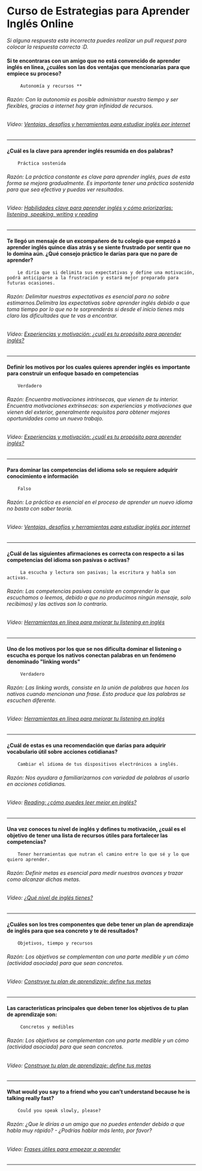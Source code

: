 # Curso de Estrategias para Aprender Inglés Online
*Si alguna respuesta esta incorrecta puedes realizar un pull request para colocar la respuesta correcta :D.*
#### Si te encontraras con un amigo que no está convencido de aprender inglés en línea, ¿cuáles son las dos ventajas que mencionarías para que empiece su proceso?
		 Autonomía y recursos **
###### Razón: Con la autonomía es posible administrar nuestro tiempo y ser flexibles, gracias a internet hay gran infinidad de recursos.
###### Vídeo: [Ventajas, desafíos y herramientas para estudiar inglés por internet](https://platzi.com/clases/1944-estrategias-ingles/29745-ventajas-desafios-y-herramientas-para-estudiar-ing/ "Ventajas, desafíos y herramientas para estudiar inglés por internet")  
------------
#### ¿Cuál es la clave para aprender inglés resumida en dos palabras?
		Práctica sostenida
###### Razón: La práctica constante es clave para aprender inglés, pues de esta forma se mejora gradualmente. Es importante tener una práctica sostenida para que sea efectiva y puedas ver resultados.
###### Vídeo: [Habilidades clave para aprender inglés y cómo priorizarlas: listening, speaking, writing y reading](https://platzi.com/clases/1944-estrategias-ingles/29747-habilidades-clave-para-aprender-ingles-y-como-prio/ "Habilidades clave para aprender inglés y cómo priorizarlas: listening, speaking, writing y reading")
------------
#### Te llegó un mensaje de un excompañero de tu colegio que empezó a aprender inglés quince días atrás y se siente frustrado por sentir que no lo domina aún. ¿Qué consejo práctico le darías para que no pare de aprender?
		Le diría que si delimita sus expectativas y define una motivación, podrá anticiparse a la frustración y estará mejor preparado para futuras ocasiones.
###### Razón: Delimitar nuestras expectativas es esencial para no sobre estimarnos.Delimitra las expectativas sobre aprender inglés debido a que toma tiempo por lo que no te sorprenderás si desde el inicio tienes más claro las dificultades que te vas a encontrar.
###### Vídeo: [Experiencias y motivación: ¿cuál es tu propósito para aprender inglés?](https://platzi.com/clases/1944-estrategias-ingles/29746-experiencias-y-motivacion-cual-es-tu-proposito-par/ "Experiencias y motivación: ¿cuál es tu propósito para aprender inglés?")
------------
#### Definir los motivos por los cuales quieres aprender inglés es importante para construir un enfoque basado en competencias
		Verdadero
###### Razón: Encuentra motivaciones intrínsecas, que vienen de tu interior. Encuentra motivaciones extrínsecas: son experiencias y motivaciones que vienen del exterior, generalmente requisitos para obtener mejores oportunidades como un nuevo trabajo.
###### Vídeo: [Experiencias y motivación: ¿cuál es tu propósito para aprender inglés?](https://platzi.com/clases/1944-estrategias-ingles/29746-experiencias-y-motivacion-cual-es-tu-proposito-par/ "Experiencias y motivación: ¿cuál es tu propósito para aprender inglés?")
------------
#### Para dominar las competencias del idioma solo se requiere adquirir conocimiento e información
		Falso
###### Razón: La práctica es esencial en el proceso de aprender un nuevo idioma no basta con saber teoría.
###### Vídeo:  [Ventajas, desafíos y herramientas para estudiar inglés por internet](https://platzi.com/clases/1944-estrategias-ingles/29745-ventajas-desafios-y-herramientas-para-estudiar-ing/ "Ventajas, desafíos y herramientas para estudiar inglés por internet")
------------
#### ¿Cuál de las siguientes afirmaciones es correcta con respecto a si las competencias del idioma son pasivas o activas?
		 La escucha y lectura son pasivas; la escritura y habla son activas.
###### Razón: Las competencias pasivas consiste en comprender lo que escuchamos o leemos, debido a que no producimos ningún mensaje, solo recibimos) y las activas son lo contrario.
###### Vídeo: [Herramientas en línea para mejorar tu listening en inglés](https://platzi.com/clases/1944-estrategias-ingles/29749-herramientas-en-linea-para-mejorar-tu-listening-en/ "Herramientas en línea para mejorar tu listening en inglés")
------------
#### Uno de los motivos por los que se nos dificulta dominar el listening o escucha es porque los nativos conectan palabras en un fenómeno denominado "linking words"
 		 Verdadero
###### Razón: Las linking words, consiste en la unión de palabras que hacen los nativos cuando mencionan una frase. Esto produce que las palabras se escuchen diferente.
###### Vídeo: [Herramientas en línea para mejorar tu listening en inglés](https://platzi.com/clases/1944-estrategias-ingles/29749-herramientas-en-linea-para-mejorar-tu-listening-en/ "Herramientas en línea para mejorar tu listening en inglés")
------------
#### ¿Cuál de estas es una recomendación que darías para adquirir vocabulario útil sobre acciones cotidianas?
		Cambiar el idioma de tus dispositivos electrónicos a inglés.
###### Razón: Nos ayudara a familiarizarnos con variedad de palabras al usarlo en acciones cotidianas.
###### Vídeo: [Reading: ¿cómo puedes leer mejor en inglés?](https://platzi.com/clases/1944-estrategias-ingles/29751-reading-como-puedes-leer-mejor-en-ingles/ "Reading: ¿cómo puedes leer mejor en inglés?")
------------
#### Una vez conoces tu nivel de inglés y defines tu motivación, ¿cuál es el objetivo de tener una lista de recursos útiles para fortalecer las competencias?
		Tener herramientas que nutran el camino entre lo que sé y lo que quiero aprender.
###### Razón: Definir metas es esencial para medir nuestros avances y trazar como alcanzar dichas metas.
###### Vídeo: [¿Qué nivel de inglés tienes?](https://platzi.com/clases/1944-estrategias-ingles/35553-que-nivel-de-ingles-tienes/ "¿Qué nivel de inglés tienes?")
------------
#### ¿Cuáles son los tres componentes que debe tener un plan de aprendizaje de inglés para que sea concreto y te dé resultados?
		Objetivos, tiempo y recursos
###### Razón: Los objetivos se complementan con una parte medible y un cómo (actividad asociada) para que sean concretos. 
###### Vídeo: [Construye tu plan de aprendizaje: define tus metas](https://platzi.com/clases/1944-estrategias-ingles/29754-construye-tu-plan-de-aprendizaje-define-tus-metas/ "Construye tu plan de aprendizaje: define tus metas")
------------
#### Las características principales que deben tener los objetivos de tu plan de aprendizaje son:
		 Concretos y medibles
###### Razón: Los objetivos se complementan con una parte medible y un cómo (actividad asociada) para que sean concretos. 
###### Vídeo: [Construye tu plan de aprendizaje: define tus metas](https://platzi.com/clases/1944-estrategias-ingles/29754-construye-tu-plan-de-aprendizaje-define-tus-metas/ "Construye tu plan de aprendizaje: define tus metas")
------------
#### What would you say to a friend who you can’t understand because he is talking really fast?
		Could you speak slowly, please?
###### Razón: ¿Que le dirías a un amigo que no puedes entender debido a que habla muy rápido? - ¿Podrías hablar más lento, por favor?
###### Vídeo: [Frases útiles para empezar a aprender](https://platzi.com/clases/1944-estrategias-ingles/29757-frases-utiles-para-empezar-a-aprender/ "Frases útiles para empezar a aprender")
------------